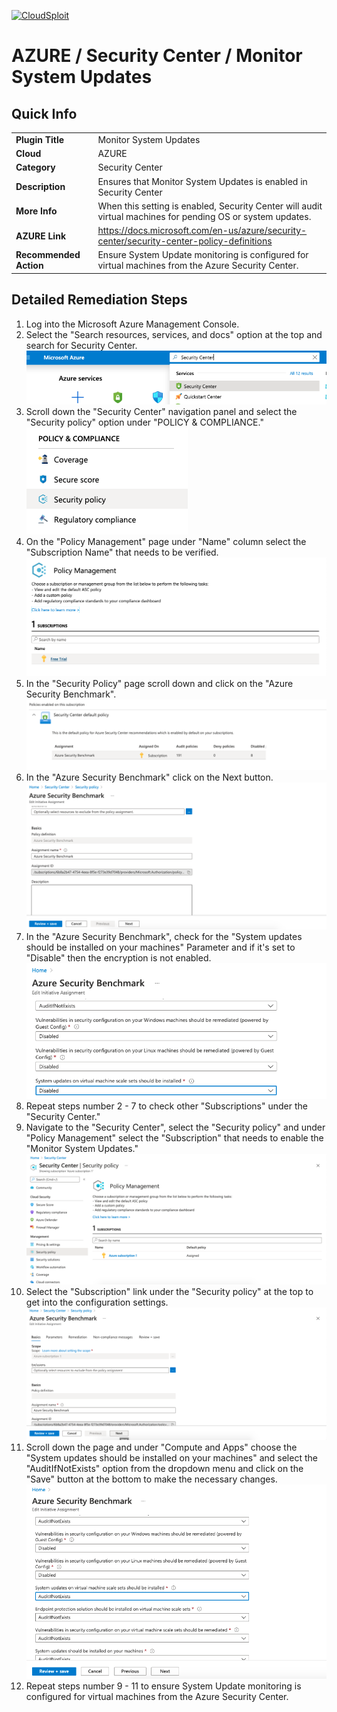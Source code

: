 [![CloudSploit](https://cloudsploit.com/img/logo-new-big-text-100.png "CloudSploit")](https://cloudsploit.com)

# AZURE / Security Center / Monitor System Updates

## Quick Info

| | |
|-|-|
| **Plugin Title** | Monitor System Updates |
| **Cloud** | AZURE |
| **Category** | Security Center |
| **Description** | Ensures that Monitor System Updates is enabled in Security Center |
| **More Info** | When this setting is enabled, Security Center will audit virtual machines for pending OS or system updates. |
| **AZURE Link** | https://docs.microsoft.com/en-us/azure/security-center/security-center-policy-definitions |
| **Recommended Action** | Ensure System Update monitoring is configured for virtual machines from the Azure Security Center. |

## Detailed Remediation Steps

1. Log into the Microsoft Azure Management Console.
2. Select the "Search resources, services, and docs" option at the top and search for Security Center. </br> <img src="/resources/azure/securitycenter/monitor-system-updates/step2.png"/>
3. Scroll down the "Security Center" navigation panel and select the "Security policy" option under "POLICY & COMPLIANCE."</br> <img src="/resources/azure/securitycenter/monitor-system-updates/step3.png"/>
4. On the "Policy Management" page under "Name" column select the "Subscription Name" that needs to be verified.</br> <img src="/resources/azure/securitycenter/monitor-system-updates/step4.png"/>
5. In the "Security Policy" page scroll down and click on the "Azure Security Benchmark".</br> <img src="/resources/azure/securitycenter/monitor-system-updates/step5.png"/>
6. In the "Azure Security Benchmark" click on the Next button.</br> <img src="/resources/azure/securitycenter/monitor-system-updates/step6.png"/>
7. In the "Azure Security Benchmark", check for the "System updates should be installed on your machines" Parameter and if it's set to "Disable" then the encryption is not enabled.</br> <img src="/resources/azure/securitycenter/monitor-system-updates/step7.png"/>
8. Repeat steps number 2 - 7 to check other "Subscriptions" under the "Security Center."</br>
9. Navigate to the "Security Center", select the "Security policy" and under "Policy Management" select the "Subscription" that needs to enable the "Monitor System Updates."</br> <img src="/resources/azure/securitycenter/monitor-system-updates/step9.png"/>
10. Select the "Subscription" link under the "Security policy" at the top to get into the configuration settings. </br> <img src="/resources/azure/securitycenter/monitor-system-updates/step10.png"/>
11. Scroll down the page and under "Compute and Apps" choose the "System updates should be installed on your machines" and select the "AuditIfNotExists" option from the dropdown menu and click on the "Save" button at the bottom to make the necessary changes.</br> <img src="/resources/azure/securitycenter/monitor-system-updates/step11.png"/>
12. Repeat steps number 9 - 11 to ensure System Update monitoring is configured for virtual machines from the Azure Security Center.</br>
